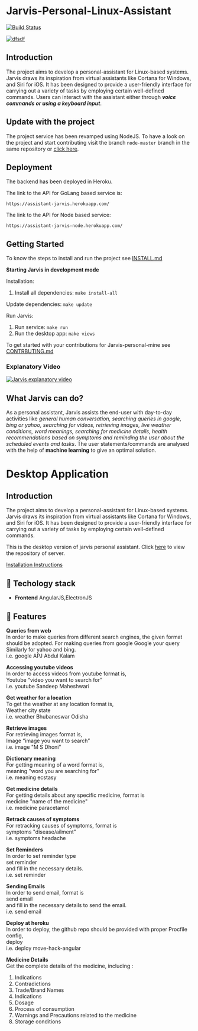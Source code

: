 # Jarvis-Personal-Linux-Assistant

[![Build Status](https://travis-ci.com/Harkishen-Singh/Jarvis-personal-assistant.svg?branch=master)](https://travis-ci.com/Harkishen-Singh/Jarvis-personal-assistant)

[![dfsdf](https://files.gitter.im/COSS-Jarvis/community/euO1/tumblr_nrqm32yH3W1r6xm5co1_1280.gif)](https://gitter.im/COSS-Jarvis/community)

## Introduction

The project aims to develop a personal-assistant for Linux-based systems. Jarvis draws its inspiration from virtual assistants like Cortana for Windows, and Siri for iOS. It has been designed to provide a user-friendly interface for carrying out a variety of tasks by employing certain well-defined commands. Users can interact with the assistant either through ***voice commands or using a keyboard input***.

## Update with the project
The project service has been revamped using NodeJS. To have a look on the project and start contributing visit the branch `node-master` branch in the same repository or [click here](https://github.com/Harkishen-Singh/Jarvis-personal-assistant/tree/node-master).

## Deployment
The backend has been deployed in Heroku. 

The link to the API for GoLang based service is:
```
https://assistant-jarvis.herokuapp.com/
```
The link to the API for Node based service:
```
https://assistant-jarvis-node.herokuapp.com/
```

## Getting Started

To know the steps to install and run the project see [INSTALL.md](https://github.com/Harkishen-Singh/Jarvis-personal-assistant/blob/master/INSTALL.md)

**Starting Jarvis in development mode**

Installation:

1. Install all dependencies: `make install-all`

Update dependencies: `make update`

Run Jarvis:

1. Run service: `make run`
2. Run the desktop app: `make views`

To get started with your contributions for Jarvis-personal-mine see [CONTRBUTING.md](https://github.com/Harkishen-Singh/Jarvis-personal-assistant/blob/master/CONTRIBUTING.md)

### Explanatory Video
[![Jarvis explanatory video](https://files.gitter.im/Harkishen-Singh/QIzs/Screenshot-_38_.png)](https://youtu.be/jztI_iN82RY)

## What Jarvis can do?

As a personal assistant, Jarvis assists the end-user with day-to-day activities like *general human conversation, searching queries in google, bing or yahoo, searching for videos, retrieving images, live weather conditions, word meanings, searching for medicine details, health recommendations based on symptoms and reminding the user about the scheduled events and tasks*. The user statements/commands are analysed with the help of **machine learning** to give an optimal solution.

# Desktop Application

## Introduction

The project aims to develop a personal-assistant for Linux-based systems. Jarvis draws its inspiration from virtual assistants like Cortana for Windows, and Siri for iOS. It has been designed to provide a user-friendly interface for carrying out a variety of tasks by employing certain well-defined commands.

This is the desktop version of jarvis personal assistant. Click [here](http://github.com/Harkishen-Singh/Jarvis-Personal-Assistant) to view the repository of server.

[Installation Instructions](https://github.com/muskankhedia/Jarvis-Desktop/blob/master/INSTALL.md)

## :wrench: Techology stack
* **Frontend** AngularJS,ElectronJS

## :rocket: Features 

**Queries from web**<br/>
In order to make queries from different search engines, the given format should be adopted.
For making queries from google
Google your query<br/>
Similarly for yahoo and bing.<br/>
i.e. google APJ Abdul Kalam

**Accessing youtube videos**<br/>
In order to access videos from youtube format is,<br/>
Youtube “video you want to search for”<br/>
i.e. youtube Sandeep Maheshwari

**Get weather for a location**<br/>
To get the weather at any location format is,<br/>
Weather city state<br/>
i.e. weather Bhubaneswar Odisha

**Retrieve images**<br/>
For retrieving images format is,<br/>
Image “image you want to search”<br/>
i.e. image "M S Dhoni"

**Dictionary meaning**<br/>
For getting meaning of a word format is,<br/>
meaning "word you are searching for"<br/>
i.e. meaning ecstasy

**Get medicine details**</br>
For getting details about any specific medicine, format is<br/>
medicine "name of the medicine"<br/>
i.e. medicine paracetamol

**Retrack causes of symptoms**<br/>
For retracking causes of symptoms, format is<br/>
symptoms "disease/ailment"<br/>
i.e. symptoms headache

**Set Reminders**<br/>
In order to set reminder type<br/>
set reminder<br/>
and fill in the necessary details.<br/>
i.e. set reminder 

**Sending Emails**<br/>
In order to send email, format is<br/>
send email<br/>
and fill in the necessary details to send the email.<br/>
i.e. send email

**Deploy at heroku**<br/>
In order to deploy, the github repo should be provided with proper Procfile config,<br/>
deploy <name of repo><br/>
i.e. deploy move-hack-angular

**Medicine Details**<br/>
Get the complete details of the medicine, including :
1. Indications
2. Contradictions
3. Trade/Brand Names
4. Indications
5. Dosage
6. Process of consumption
7. Warnings and Precautions related to the medicine
8. Storage conditions

